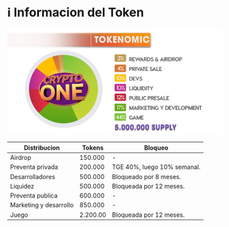# ℹ Informacion del Token

![](<../.gitbook/assets/Chart ONE Grey toknemoicis (1).png>)



| Distribucion           | Tokens   | Bloqueo                     |
| ---------------------- | -------- | --------------------------- |
| Airdrop                | 150.000  | -                           |
| Preventa privada       | 200.000  | TGE 40%, luego 10% semanal. |
| Desarrolladores        | 500.000  | Bloqueado por 8 meses.      |
| Liquidez               | 500.000  | Bloqueada por 12 meses.     |
| Preventa publica       | 600.000  | -                           |
| Marketing y desarrollo | 850.000  | -                           |
| Juego                  | 2.200.00 | Bloqueada por 12 meses.     |

